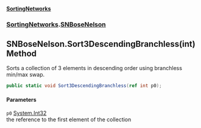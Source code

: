 #### [SortingNetworks](./index.md 'index')
### [SortingNetworks](./SortingNetworks.md 'SortingNetworks').[SNBoseNelson](./SortingNetworks-SNBoseNelson.md 'SortingNetworks.SNBoseNelson')
## SNBoseNelson.Sort3DescendingBranchless(int) Method
Sorts a collection of 3 elements in descending order using branchless min/max swap.  
```csharp
public static void Sort3DescendingBranchless(ref int p0);
```
#### Parameters
<a name='SortingNetworks-SNBoseNelson-Sort3DescendingBranchless(int)-p0'></a>
`p0` [System.Int32](https://docs.microsoft.com/en-us/dotnet/api/System.Int32 'System.Int32')  
the reference to the first element of the collection  
  
